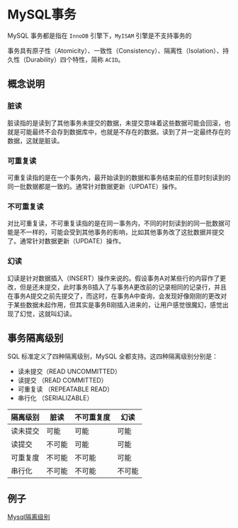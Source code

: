 # MySQL事务

MySQL 事务都是指在 `InnoDB` 引擎下，`MyISAM` 引擎是不支持事务的

事务具有原子性（Atomicity）、一致性（Consistency）、隔离性（Isolation）、持久性（Durability）四个特性，简称 `ACID`。

## 概念说明
### 脏读

脏读指的是读到了其他事务未提交的数据，未提交意味着这些数据可能会回滚，也就是可能最终不会存到数据库中，也就是不存在的数据。读到了并一定最终存在的数据，这就是脏读。

### 可重复读

可重复读指的是在一个事务内，最开始读到的数据和事务结束前的任意时刻读到的同一批数据都是一致的。通常针对数据更新（UPDATE）操作。

### 不可重复读

对比可重复读，不可重复读指的是在同一事务内，不同的时刻读到的同一批数据可能是不一样的，可能会受到其他事务的影响，比如其他事务改了这批数据并提交了。通常针对数据更新（UPDATE）操作。

### 幻读

幻读是针对数据插入（INSERT）操作来说的。假设事务A对某些行的内容作了更改，但是还未提交，此时事务B插入了与事务A更改前的记录相同的记录行，并且在事务A提交之前先提交了，而这时，在事务A中查询，会发现好像刚刚的更改对于某些数据未起作用，但其实是事务B刚插入进来的，让用户感觉很魔幻，感觉出现了幻觉，这就叫幻读。

## 事务隔离级别

SQL 标准定义了四种隔离级别，MySQL 全都支持。这四种隔离级别分别是：

- 读未提交（READ UNCOMMITTED）
- 读提交 （READ COMMITTED）
- 可重复读 （REPEATABLE READ）
- 串行化 （SERIALIZABLE）

|隔离级别|脏读|不可重复度|幻读|
|--|--|--|--|
|读未提交|可能|可能|可能|
|读提交|不可能|可能|可能|
|可重复度|不可能|不可能|可能|
|串行化|不可能|不可能|不可能|

## 例子
[Mysql隔离级别](https://zhuanlan.zhihu.com/p/148035779)
